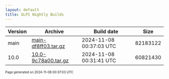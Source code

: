 ```yaml
---
layout: default
title: GLPI Nightly Builds
---
```


Version|Archive|Build date|Size
---|---|---|---
main|[main-df8ff03.tar.gz](main-df8ff03.tar.gz)|2024-11-08 00:37:03 UTC|82183122
10.0|[10.0-9c78a00.tar.gz](10.0-9c78a00.tar.gz)|2024-11-08 00:31:41 UTC|60821430

<font size="1">Page generated on 2024-11-08 00:37:03 UTC</font>
